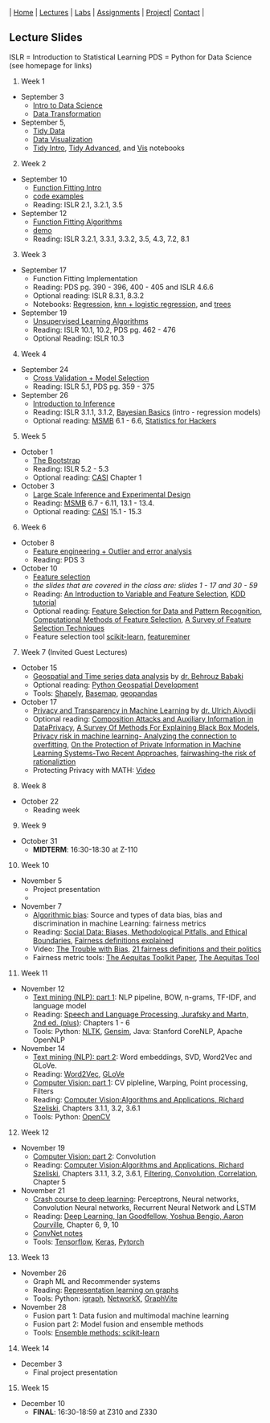 | [Home](index.md) | [Lectures](lectures.md) | [Labs](labs.md) | [Assignments](assignments.md) | [Project](project.md)| [Contact](contact.md) |


## Lecture Slides

ISLR = Introduction to Statistical Learning
PDS = Python for Data Science
(see homepage for links)

1. Week 1
- September 3
  * [Intro to Data Science](lectures/Intro%20to%20data%20science.pdf)
  * [Data Transformation](lectures/data_transformations.pdf)
- September 5, 
  * [Tidy Data](lectures/tidy.pdf)
  * [Data Visualization](lectures/vis.pdf)
  * [Tidy Intro](lectures/pew.html), [Tidy Advanced](lectures/billboard.html), and
  [Vis](lectures/gapminder.html) notebooks

2. Week 2
- September 10
  * [Function Fitting Intro](https://observablehq.com/@krisrs1128/function-fitting)
  * [code examples](lectures/model_families_gallery.html)
  * Reading: ISLR 2.1, 3.2.1, 3.5
- September 12
  * [Function Fitting Algorithms](https://observablehq.com/@krisrs1128/function-fitting-crash-course)
  * [demo](https://observablehq.com/@krisrs1128/knn-bias-variance)
  * Reading: ISLR 3.2.1, 3.3.1, 3.3.2, 3.5, 4.3, 7.2, 8.1

3. Week 3
- September 17
  * Function Fitting Implementation
  * Reading: PDS pg. 390 - 396, 400 - 405 and ISLR 4.6.6
  * Optional reading: ISLR 8.3.1, 8.3.2
  * Notebooks: [Regression](https://colab.research.google.com/drive/1Ro8Jp975pBuW5DdljGmqXfMqSESFzfdY), [knn + logistic regression](https://colab.research.google.com/drive/1ZyUp1v7oaN8z0qk4Y-F_Dxz1TkBRFlNh), and [trees](https://colab.research.google.com/drive/1tv6npC_FnojKAo89zAHBWQColjYKQ-rd)
- September 19
  * [Unsupervised Learning Algorithms](https://observablehq.com/@krisrs1128/unsupervised-learning)
  * Reading: ISLR 10.1, 10.2, PDS pg. 462 - 476
  * Optional Reading: ISLR 10.3

4. Week 4
- September 24
  * [Cross Validation + Model Selection](https://observablehq.com/@krisrs1128/cross-validation-and-model-selection)
  * Reading: ISLR 5.1, PDS pg. 359 - 375
- September 26
  * [Introduction to Inference](https://observablehq.com/@krisrs1128/introduction-to-inference)
  * Reading: ISLR 3.1.1, 3.1.2, [Bayesian Basics](https://m-clark.github.io/bayesian-basics/) (intro - regression models)
  * Optional reading: [MSMB](http://web.stanford.edu/class/bios221/book/Chap-Testing.html) 6.1 - 6.6, [Statistics for Hackers](https://speakerdeck.com/jakevdp/statistics-for-hackers?slide=138)

5. Week 5
- October 1
  * [The Bootstrap](https://observablehq.com/@krisrs1128/the-bootstrap)
  * Reading: ISLR 5.2 - 5.3
  * Optional reading: [CASI](https://web.stanford.edu/~hastie/CASI_files/PDF/casi.pdf) Chapter 1
- October 3
  * [Large Scale Inference and Experimental Design](https://observablehq.com/@krisrs1128/large-scale-inference-and-experimental-design)
  * Reading: [MSMB](http://web.stanford.edu/class/bios221/book/Chap-Testing.html) 6.7 - 6.11, 13.1 - 13.4. 
  * Optional reading: [CASI](https://web.stanford.edu/~hastie/CASI_files/PDF/casi.pdf) 15.1 - 15.3

6. Week 6
- October 8
  * [Feature engineering + Outlier and error analysis](lectures/feature_engineering.pdf)
  * Reading: PDS 3
- October 10
  * [Feature selection](lectures/feature_selection.pdf) 
  * *the slides that are covered in the class are: slides 1 - 17 and 30 - 59*
  * Reading: [An Introduction to Variable and Feature Selection](http://www.jmlr.org/papers/volume3/guyon03a/guyon03a.pdf), [KDD tutorial](http://www.public.asu.edu/~jundongl/tutorial/KDD17/KDD17.pdf)
  * Optional reading: [Feature Selection for Data and Pattern Recognition](https://www.amazon.com/Feature-Selection-Recognition-Computational-Intelligence/dp/3662456192), [Computational Methods of Feature Selection](https://www.amazon.com/Computational-Methods-Selection-Knowledge-Discovery/dp/1584888784), [A Survey of Feature Selection Techniques](https://www.igi-global.com/chapter/survey-feature-selection-techniques/11077)
  * Feature selection tool [scikit-learn](https://scikit-learn.org/stable/modules/feature_selection.html), [featureminer](http://featureselection.asu.edu/featureminer.php)
  
7. Week 7 (Invited Guest Lectures)
- October 15
  * [Geospatial and Time series data analysis](lectures/geolocation.pdf) by [dr. Behrouz Babaki](https://behrouz-babaki.github.io/) 
  * Optional reading: [Python Geospatial Development](https://www.amazon.ca/Python-Geospatial-Development-Erik-Westra/dp/1849511543)
  * Tools: [Shapely](https://shapely.readthedocs.io/en/stable/manual.html), [Basemap](https://matplotlib.org/basemap/), [geopandas](http://geopandas.org/)
- October 17
  * [Privacy and Transparency in Machine Learning](lectures/privacy.pdf) by [dr. Ulrich Aivodji](https://aivodji.github.io/)
  * Optional reading: [Composition Attacks and Auxiliary Information in DataPrivacy](https://arxiv.org/abs/0803.0032), [A Survey Of Methods For Explaining Black Box Models](https://arxiv.org/abs/1802.01933), [Privacy risk in machine learning- Analyzing the connection to overfitting](https://arxiv.org/abs/1709.01604), [On the Protection of Private Information in Machine Learning Systems-Two Recent Approaches](https://arxiv.org/abs/1708.08022), [fairwashing-the risk of rationaliztion](https://arxiv.org/abs/1901.09749)
  * Protecting Privacy with MATH: [Video](https://www.youtube.com/watch?v=pT19VwBAqKA)
8. Week 8 
- October 22 
  * Reading week
  
9. Week 9
- October 31
  * **MIDTERM**: 16:30-18:30 at Z-110
  
10. Week 10
- November 5
  * Project presentation
  *
- November 7
  * [Algorithmic bias](lectures/algorithmic_bias.pdf): Source and types of data bias, bias and discrimination in machine Learning: fairness metrics 
  * Reading: [Social Data: Biases, Methodological Pitfalls, and Ethical Boundaries](https://papers.ssrn.com/sol3/papers.cfm?abstract_id=2886526), [Fairness definitions explained](http://fairware.cs.umass.edu/papers/Verma.pdf)
  * Video: [The Trouble with Bias](https://youtu.be/fMym_BKWQzk), [21 fairness definitions and their politics](https://youtu.be/jIXIuYdnyyk) 
  * Fairness metric tools: [The Aequitas Toolkit Paper](https://arxiv.org/abs/1811.05577), [The Aequitas Tool](https://github.com/dssg/aequitas)

11. Week 11
- November 12
  * [Text mining (NLP): part 1](lectures/NLP_part1.pdf): NLP pipeline, BOW, n-grams, TF-IDF, and language model
  * Reading: [Speech and Language Processing, Jurafsky and Martn, 2nd ed. (plus)](https://web.stanford.edu/~jurafsky/slp3/ed3book.pdf): Chapters 1 - 6
  * Tools: Python: [NLTK](https://www.nltk.org/), [Gensim](https://radimrehurek.com/gensim/), Java: Stanford CoreNLP, Apache OpenNLP
- November 14
  * [Text mining (NLP): part 2](lectures/NLP_part2.pdf): Word embeddings, SVD, Word2Vec and GLoVe.
  * Reading: [Word2Vec](https://papers.nips.cc/paper/5021-distributed-representations-of-words-and-phrases-and-their-compositionality.pdf), [GLoVe](https://nlp.stanford.edu/pubs/glove.pdf)
  * [Computer Vision: part 1](lectures/Computer_vision_part1.pdf): CV pipleline, Warping, Point processing, Filters
  * Reading: [Computer Vision:Algorithms and Applications, Richard Szeliski](http://szeliski.org/Book/drafts/SzeliskiBook_20100903_draft.pdf), Chapters 3.1.1, 3.2, 3.6.1
  * Tools: Python: [OpenCV](https://opencv.org/) 
  
12. Week 12
- November 19
  * [Computer Vision: part 2](lectures/Computer_vision_part2.pdf): Convolution 
  * Reading: [Computer Vision:Algorithms and Applications, Richard Szeliski](http://szeliski.org/Book/drafts/SzeliskiBook_20100903_draft.pdf), Chapters 3.1.1, 3.2, 3.6.1, [Filtering, Convolution, Correlation](https://courses.cs.washington.edu/courses/cse576/book/ch5.pdf), Chapter 5
- November 21
  * [Crash course to deep learning](lectures/deep_learning.pdf): Perceptrons, Neural networks, Convolution Neural networks, Recurrent Neural Network and LSTM
  * Reading: [Deep Learning, Ian Goodfellow, Yoshua Bengio, Aaron Courville](http://deeplearning.cs.cmu.edu/document/reading/book1.zip), Chapter 6, 9, 10
  * [ConvNet notes](http://cs231n.github.io/convolutional-networks/)
  * Tools: [Tensorflow](https://www.tensorflow.org/), [Keras](https://keras.io/), [Pytorch](https://pytorch.org/)
  
13. Week 13
- November 26
  * Graph ML and Recommender systems
  * Reading: [Representation learning on graphs](https://arxiv.org/abs/1709.05584)
  * Tools: Python: [igraph](https://igraph.org/redirect.html), [NetworkX](https://networkx.github.io/), [GraphVite](https://graphvite.io/)
- November 28
  * Fusion part 1: Data fusion and multimodal machine learning
  * Fusion part 2: Model fusion and ensemble methods
  * Tools: [Ensemble methods: scikit-learn](https://scikit-learn.org/stable/modules/ensemble.html#ensemble)
  
14. Week 14
- December 3
  * Final project presentation

15. Week 15
- December 10
  * **FINAL**: 16:30-18:59 at Z310 and Z330



